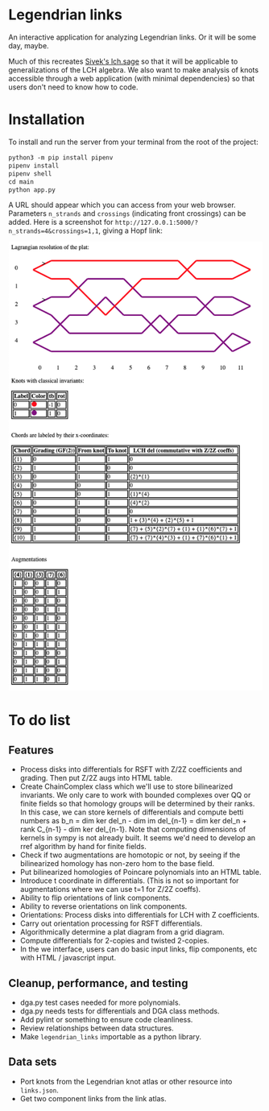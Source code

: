 # Legendrian links

An interactive application for analyzing Legendrian links. Or it will be some day, maybe.

Much of this recreates [Sivek's lch.sage](https://www.ma.imperial.ac.uk/~ssivek/code/lch.sage) so that it will be applicable to generalizations of the LCH algebra. We also want to make analysis of knots accessible through a web application (with minimal dependencies) so that users don't need to know how to code.

# Installation

To install and run the server from your terminal from the root of the project:

```
python3 -m pip install pipenv
pipenv install
pipenv shell
cd main
python app.py
```

A URL should appear which you can access from your web browser. Parameters `n_strands` and `crossings` (indicating front crossings) can be added. Here is a screenshot for `http://127.0.0.1:5000/?n_strands=4&crossings=1,1`, giving a Hopf link:

![image info](./main/static/screenshot.png)

# To do list

## Features

- Process disks into differentials for RSFT with Z/2Z coefficients and grading. Then put Z/2Z augs into HTML table.
- Create ChainComplex class which we'll use to store bilinearized invariants. We only care to work with bounded complexes over QQ or finite fields so that homology groups will be determined by their ranks. In this case, we can store kernels of differentials and compute betti numbers as b_n = dim ker del_n - dim im del_{n-1} = dim ker del_n + rank C_{n-1} - dim ker del_{n-1}. Note that computing dimensions of kernels in sympy is not already built. It seems we'd need to develop an rref algorithm by hand for finite fields.
- Check if two augmentations are homotopic or not, by seeing if the bilinearized homology has non-zero hom to the base field.
- Put bilinearized homologies of Poincare polynomials into an HTML table.
- Introduce t coordinate in differentials. (This is not so important for augmentations where we can use t=1 for Z/2Z coeffs).
- Ability to flip orientations of link components.
- Ability to reverse orientations on link components.
- Orientations: Process disks into differentials for LCH with Z coefficients.
- Carry out orientation processing for RSFT differentials.
- Algorithmically determine a plat diagram from a grid diagram.
- Compute differentials for 2-copies and twisted 2-copies.
- In the we interface, users can do basic input links, flip components, etc with HTML / javascript input.

## Cleanup, performance, and testing

- dga.py test cases needed for more polynomials.
- dga.py needs tests for differentials and DGA class methods.
- Add pylint or something to ensure code cleanliness.
- Review relationships between data structures.
- Make `legendrian_links` importable as a python library.

## Data sets

- Port knots from the Legendrian knot atlas or other resource into `links.json`.
- Get two component links from the link atlas.
